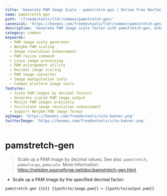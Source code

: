 ```yaml
---
title: 'Generate PAM Image Scale - pamstretch-gen | Online Free DevTools by Hexmos'
name: pamstretch-gen
path: '/freedevtools/tldr/common/pamstretch-gen/'
canonical: 'https://hexmos.com/freedevtools/tldr/common/pamstretch-gen/'
description: 'Generate PAM image scale factor with pamstretch-gen, enhancing image resolution. Achieve precise image resizing effortlessly. Free online tool, no registration required.'
category: common
keywords:
  - PAM image scale generator
  - Netpbm PAM scaling
  - Image resolution enhancement
  - PAM resize command
  - Linux image processing
  - PAM enlargement utility
  - Decimal image scaling
  - PAM image converter
  - Image manipulation tools
  - Common platform image tools
features:
  - Scale PAM images by decimal factors
  - Generate scaled PAM image output
  - Resize PAM images precisely
  - Facilitate image resolution enhancement
  - Support Netpbm PAM image format
ogImage: 'https://hexmos.com/freedevtools/site-banner.png'
twitterImage: 'https://hexmos.com/freedevtools/site-banner.png'
---
```


# pamstretch-gen

> Scale up a PAM image by decimal values.
> See also: `pamstretch`, `pamenlarge`, `pamscale`.
> More information: <https://netpbm.sourceforge.net/doc/pamstretch-gen.html>.

- Scale up a PAM image by the specified decimal factor:

`pamstretch-gen {{n}} {{path/to/image.pam}} > {{path/to/output.pam}}`
